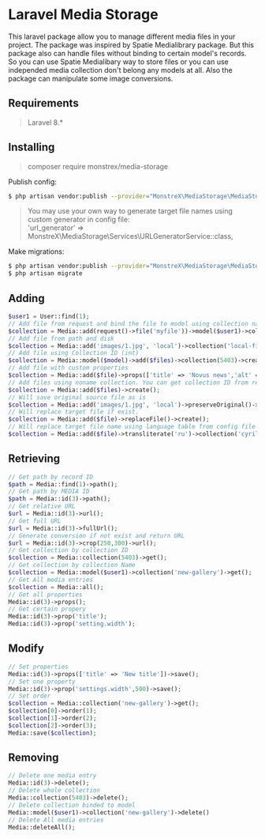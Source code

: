 # Laravel Media Storage

This laravel package allow you to manage different media files in your project. The package was inspired by Spatie Medialibrary package. But this package also can handle files without binding to certain model's records. So you can use Spatie Medialibary way to store files or you can use independed media collection don't belong any models at all. Also the package can manipulate some image conversions.

## Requirements
> Laravel 8.*

## Installing
>composer require monstrex/media-storage

Publish config:
``` bash
$ php artisan vendor:publish --provider="MonstreX\MediaStorage\MediaStorageServiceProvider" --tag="config"
```

>You may use your own way to generate target file names using custom generator in config file:  
>'url_generator' => MonstreX\MediaStorage\Services\URLGeneratorService::class, 

Make migrations:
``` bash
$ php artisan vendor:publish --provider="MonstreX\MediaStorage\MediaStorageServiceProvider" --tag="migrations"
$ php artisan migrate
```

## Adding
```php
$user1 = User::find(1);
// Add file from request and bind the file to model using collection name (string)
$collection = Media::add(request()->file('myfile'))->model($user1)->collection('new-gallery')->create();
// Add file from path and disk
$collection = Media::add('images/1.jpg', 'local')->collection('local-file')->create();
// Add file using Collection ID (int)
$collection = Media::model($model)->add($files)->collection(5403)->create();
// Add file with custom properties
$collection = Media::add($file)->props(['title' => 'Novus news','alt' => 'Image #2'])->collection('images')->create();
// Add files using noname collection. You can get collection ID from returned collection - collection_id field. 
$collection = Media::add($files)->create();
// Will save original source file as is
$collection = Media::add('images/1.jpg', 'local')->preserveOriginal()->create();
// Will replace target file if exist. 
$collection = Media::add($file)->replaceFile()->create();
// Will replace target file name using language table from config file
$collection = Media::add($file)->transliterate('ru')->collection('cyrillic-gallery')->create();
```
 
## Retrieving
```php
// Get path by record ID
$path = Media::find(1)->path(); 
// Get path by MEDIA ID
$path = Media::id(3)->path();   
// Get relative URL
$url = Media::id(3)->url();
// Get full URL
$url = Media::id(3)->fullUrl();
// Generate conversion if not exist and return URL     
$url = Media::id(3)->crop(250,300)->url(); 
// Get collection by collection ID 
$collection = Media::collection(5403)->get();
// Get collection by collection Name
$collection = Media::model($user1)->collection('new-gallery')->get();
// Get All media entries
$collection = Media::all();
// Get all properties
Media::id(3)->props();
// Get certain propery
Media::id(3)->prop('title');
Media::id(3)->prop('setting.width');
```

## Modify 
```php
// Set properties
Media::id(3)->props(['title' => 'New title'])->save();
// Set one property
Media::id(3)->prop('settings.width',500)->save();
// Set order
$collection = Media::collection('new-gallery')->get();
$collection[0]->order(1);
$collection[1]->order(2);
$collection[2]->order(3); 
Media::save($collection);
```

## Removing
```php
// Delete one media entry
Media::id(3)->delete();
// Delete whole collection
Media::collection(5403)->delete();
// Delete collection binded to model
Media::model($user1)->collection('new-gallery')->delete()
// Delete All media entries
Media::deleteAll();
```

